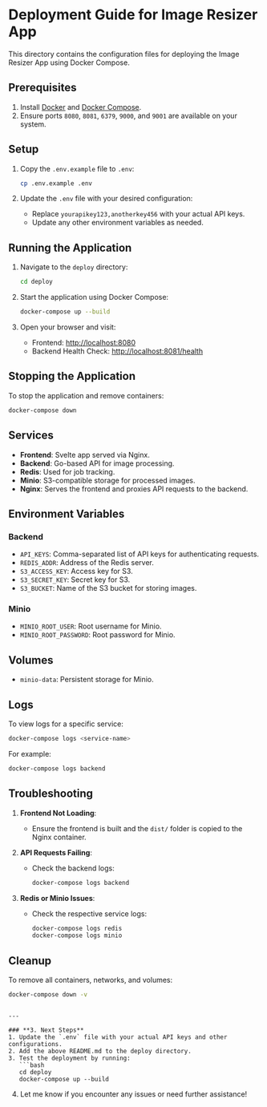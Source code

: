 # Deployment Guide for Image Resizer App

This directory contains the configuration files for deploying the Image Resizer App using Docker Compose.

## Prerequisites

1. Install [Docker](https://www.docker.com/) and [Docker Compose](https://docs.docker.com/compose/).
2. Ensure ports `8080`, `8081`, `6379`, `9000`, and `9001` are available on your system.

## Setup

1. Copy the `.env.example` file to `.env`:
   ```bash
   cp .env.example .env
   ```

2. Update the `.env` file with your desired configuration:
   - Replace `yourapikey123,anotherkey456` with your actual API keys.
   - Update any other environment variables as needed.

## Running the Application

1. Navigate to the `deploy` directory:
   ```bash
   cd deploy
   ```

2. Start the application using Docker Compose:
   ```bash
   docker-compose up --build
   ```

3. Open your browser and visit:
   - Frontend: [http://localhost:8080](http://localhost:8080)
   - Backend Health Check: [http://localhost:8081/health](http://localhost:8081/health)

## Stopping the Application

To stop the application and remove containers:
```bash
docker-compose down
```

## Services

- **Frontend**: Svelte app served via Nginx.
- **Backend**: Go-based API for image processing.
- **Redis**: Used for job tracking.
- **Minio**: S3-compatible storage for processed images.
- **Nginx**: Serves the frontend and proxies API requests to the backend.

## Environment Variables

### Backend
- `API_KEYS`: Comma-separated list of API keys for authenticating requests.
- `REDIS_ADDR`: Address of the Redis server.
- `S3_ACCESS_KEY`: Access key for S3.
- `S3_SECRET_KEY`: Secret key for S3.
- `S3_BUCKET`: Name of the S3 bucket for storing images.

### Minio
- `MINIO_ROOT_USER`: Root username for Minio.
- `MINIO_ROOT_PASSWORD`: Root password for Minio.

## Volumes

- `minio-data`: Persistent storage for Minio.

## Logs

To view logs for a specific service:
```bash
docker-compose logs <service-name>
```

For example:
```bash
docker-compose logs backend
```

## Troubleshooting

1. **Frontend Not Loading**:
   - Ensure the frontend is built and the `dist/` folder is copied to the Nginx container.

2. **API Requests Failing**:
   - Check the backend logs:
     ```bash
     docker-compose logs backend
     ```

3. **Redis or Minio Issues**:
   - Check the respective service logs:
     ```bash
     docker-compose logs redis
     docker-compose logs minio
     ```

## Cleanup

To remove all containers, networks, and volumes:
```bash
docker-compose down -v
```
```

---

### **3. Next Steps**
1. Update the `.env` file with your actual API keys and other configurations.
2. Add the above README.md to the deploy directory.
3. Test the deployment by running:
   ```bash
   cd deploy
   docker-compose up --build
   ```
4. Let me know if you encounter any issues or need further assistance!